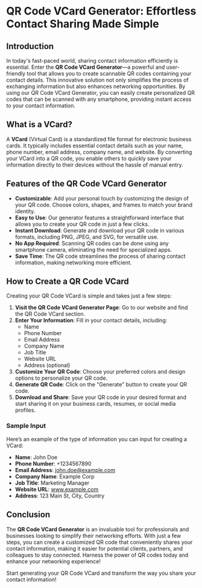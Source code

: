 # QR Code VCard Generator: Effortless Contact Sharing Made Simple

## Introduction

In today's fast-paced world, sharing contact information efficiently is essential. Enter the **QR Code VCard Generator**—a powerful and user-friendly tool that allows you to create scannable QR codes containing your contact details. This innovative solution not only simplifies the process of exchanging information but also enhances networking opportunities. By using our QR Code VCard Generator, you can easily create personalized QR codes that can be scanned with any smartphone, providing instant access to your contact information.

## What is a VCard?

A **VCard** (Virtual Card) is a standardized file format for electronic business cards. It typically includes essential contact details such as your name, phone number, email address, company name, and website. By converting your VCard into a QR code, you enable others to quickly save your information directly to their devices without the hassle of manual entry.

## Features of the QR Code VCard Generator

- **Customizable**: Add your personal touch by customizing the design of your QR code. Choose colors, shapes, and frames to match your brand identity.
- **Easy to Use**: Our generator features a straightforward interface that allows you to create your QR code in just a few clicks.
- **Instant Download**: Generate and download your QR code in various formats, including PNG, JPEG, and SVG, for versatile use.
- **No App Required**: Scanning QR codes can be done using any smartphone camera, eliminating the need for specialized apps.
- **Save Time**: The QR code streamlines the process of sharing contact information, making networking more efficient.

## How to Create a QR Code VCard

Creating your QR Code VCard is simple and takes just a few steps:

1. **Visit the QR Code VCard Generator Page**: Go to our website and find the QR Code VCard section.
2. **Enter Your Information**: Fill in your contact details, including:
   - Name
   - Phone Number
   - Email Address
   - Company Name
   - Job Title
   - Website URL
   - Address (optional)
3. **Customize Your QR Code**: Choose your preferred colors and design options to personalize your QR code.
4. **Generate QR Code**: Click on the "Generate" button to create your QR code.
5. **Download and Share**: Save your QR code in your desired format and start sharing it on your business cards, resumes, or social media profiles.

### Sample Input

Here’s an example of the type of information you can input for creating a VCard:

- **Name**: John Doe
- **Phone Number**: +1234567890
- **Email Address**: john.doe@example.com
- **Company Name**: Example Corp
- **Job Title**: Marketing Manager
- **Website URL**: www.example.com
- **Address**: 123 Main St, City, Country

## Conclusion

The **QR Code VCard Generator** is an invaluable tool for professionals and businesses looking to simplify their networking efforts. With just a few steps, you can create a customized QR code that conveniently shares your contact information, making it easier for potential clients, partners, and colleagues to stay connected. Harness the power of QR codes today and enhance your networking experience!

Start generating your QR Code VCard and transform the way you share your contact information!